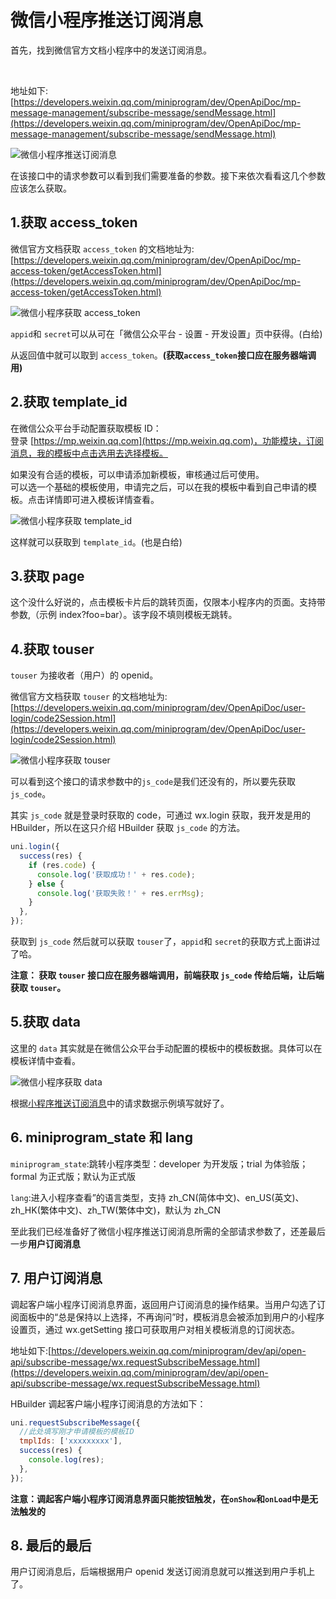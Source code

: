 # 微信小程序推送订阅消息

首先，找到微信官方文档小程序中的发送订阅消息。

<br/>

地址如下: [https://developers.weixin.qq.com/miniprogram/dev/OpenApiDoc/mp-message-management/subscribe-message/sendMessage.html](https://developers.weixin.qq.com/miniprogram/dev/OpenApiDoc/mp-message-management/subscribe-message/sendMessage.html)

![微信小程序推送订阅消息](/images/wechart1.jpeg)

在该接口中的请求参数可以看到我们需要准备的参数。接下来依次看看这几个参数应该怎么获取。

## 1.获取 access_token

微信官方文档获取 `access_token` 的文档地址为: [https://developers.weixin.qq.com/miniprogram/dev/OpenApiDoc/mp-access-token/getAccessToken.html](https://developers.weixin.qq.com/miniprogram/dev/OpenApiDoc/mp-access-token/getAccessToken.html)

![微信小程序获取 access_token](/images/wechart2.jpeg)

`appid`和 `secret`可以从可在「微信公众平台 - 设置 - 开发设置」页中获得。(白给)

从返回值中就可以取到 `access_token`。**(获取`access_token`接口应在服务器端调用)**

## 2.获取 template_id

在微信公众平台手动配置获取模板 ID：<br/>
登录 [https://mp.weixin.qq.com](https://mp.weixin.qq.com)，功能模块，订阅消息，我的模板中点击选用去选择模板。

如果没有合适的模板，可以申请添加新模板，审核通过后可使用。<br/>
可以选一个基础的模板使用，申请完之后，可以在我的模板中看到自己申请的模板。点击详情即可进入模板详情查看。

![微信小程序获取 template_id](/images/wechart3.jpeg)

这样就可以获取到 `template_id`。(也是白给)

## 3.获取 page

这个没什么好说的，点击模板卡片后的跳转页面，仅限本小程序内的页面。支持带参数,（示例 index?foo=bar）。该字段不填则模板无跳转。

## 4.获取 touser

`touser` 为接收者（用户）的 openid。

微信官方文档获取 `touser` 的文档地址为: [https://developers.weixin.qq.com/miniprogram/dev/OpenApiDoc/user-login/code2Session.html](https://developers.weixin.qq.com/miniprogram/dev/OpenApiDoc/user-login/code2Session.html)

![微信小程序获取 touser](/images/wechart4.jpeg)

可以看到这个接口的请求参数中的`js_code`是我们还没有的，所以要先获取 `js_code`。

其实 `js_code` 就是登录时获取的 code，可通过 wx.login 获取，我开发是用的 HBuilder，所以在这只介绍 HBuilder 获取 `js_code` 的方法。

```js
uni.login({
  success(res) {
    if (res.code) {
      console.log('获取成功！' + res.code);
    } else {
      console.log('获取失败！' + res.errMsg);
    }
  },
});
```

获取到 `js_code` 然后就可以获取 `touser`了，`appid`和 `secret`的获取方式上面讲过了哈。

**注意： 获取 `touser` 接口应在服务器端调用，前端获取 `js_code` 传给后端，让后端获取 `touser`。**

## 5.获取 data

这里的 `data` 其实就是在微信公众平台手动配置的模板中的模板数据。具体可以在模板详情中查看。

![微信小程序获取 data](/images/wechart5.jpeg)

根据[小程序推送订阅消息](https://developers.weixin.qq.com/miniprogram/dev/OpenApiDoc/mp-message-management/subscribe-message/sendMessage.html)中的请求数据示例填写就好了。

## 6. miniprogram_state 和 lang

`miniprogram_state`:跳转小程序类型：developer 为开发版；trial 为体验版；formal 为正式版；默认为正式版

`lang`:进入小程序查看”的语言类型，支持 zh_CN(简体中文)、en_US(英文)、zh_HK(繁体中文)、zh_TW(繁体中文)，默认为 zh_CN

至此我们已经准备好了微信小程序推送订阅消息所需的全部请求参数了，还差最后一步**用户订阅消息**

## 7. 用户订阅消息

调起客户端小程序订阅消息界面，返回用户订阅消息的操作结果。当用户勾选了订阅面板中的“总是保持以上选择，不再询问”时，模板消息会被添加到用户的小程序设置页，通过 wx.getSetting 接口可获取用户对相关模板消息的订阅状态。

地址如下:[https://developers.weixin.qq.com/miniprogram/dev/api/open-api/subscribe-message/wx.requestSubscribeMessage.html](https://developers.weixin.qq.com/miniprogram/dev/api/open-api/subscribe-message/wx.requestSubscribeMessage.html)

HBuilder 调起客户端小程序订阅消息的方法如下：

```js
uni.requestSubscribeMessage({
  //此处填写刚才申请模板的模板ID
  tmplIds: ['xxxxxxxxx'],
  success(res) {
    console.log(res);
  },
});
```

**注意：调起客户端小程序订阅消息界面只能按钮触发，在`onShow`和`onLoad`中是无法触发的**

## 8. 最后的最后

用户订阅消息后，后端根据用户 openid 发送订阅消息就可以推送到用户手机上了。
